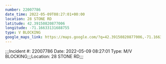 ```yaml
---
number: 22007786
date_time: 2022-05-09T08:27:01+00:00
location: 28 STONE RD
latitude: 42.39150820877006
longitude: -71.16633131688755
type: V BLOCKING
google_maps_link: https://maps.google.com/?q=42.39150820877006,-71.16633131688755
---
```


;;;Incident #: 22007786   Date: 2022-05-09 08:27:01   Type: M/V BLOCKING;;;Location: 28 STONE RD;;;
